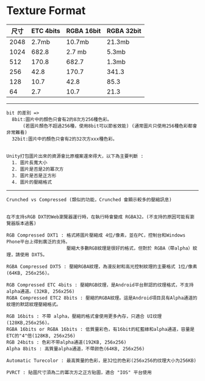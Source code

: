 
Texture Format
==============================

| 尺寸 | ETC 4bits | RGBA 16bit | RGBA 32bit |
| ------ | ------ | ------ | ------ | 
| 2048 | 2.7mb | 10.7mb | 21.3mb |
| 1024 | 682.8 | 2.7 mb | 5.3mb |
| 512 | 170.8 | 682.7 | 1.3mb |
| 256 | 42.8 | 170.7 | 341.3 |
| 128 | 10.7 | 42.8 | 85.3 |
| 64 | 2.7 | 10.7 | 21.3 |

***
```
bit 的差別 => 
  8bit:圖片中的顏色只會有2的8次方256種色彩。
      (若圖片顏色不超過256種，使用8bit可以節省效能) (通常圖片只使用256種色彩都會非常難看)
  32bit:圖片中的顏色只會有2的32次方xxx種色彩。


Unity打包圖片出來的資源會比原檔案還來得大，以下為主要判斷 : 
  1. 圖片長寬大小
  2. 圖片是否是2的冪次方
  3. 圖片是否是正方形
  4. 圖片的壓縮格式
```
***

```
Crunched vs Compressed (類似的功能，Crunched 會顯示較多的壓縮訊息)


在不支持sRGB DXT的Web瀏覽器運行時，在執行時會變成 RGBA32。(不支持的原因可能有瀏覽器版本過舊)

RGB Compressed DXT1 : 格式將圖片壓縮成 4位/像素，並在PC，控制台和Windows Phone平台上得到廣泛的支持。
                      壓縮大多數RGB紋理是很好的格式，但對於 RGBA（帶alpha）紋理，請使用 DXT5。
                     
RGBA Compressed DXT5 : 壓縮RGBA紋理，為漫反射和高光控制紋理的主要格式 1位/像素(64KB, 256x256)。

RGB Compressed ETC 4bits : 壓縮RGB纹理，是Android平台默認的纹理格式，不支持alpha通道。(32KB, 256x256)
RGBA Compressed ETC2 8bits : 壓縮的RGBA紋理。這是Android項目具有Alpha通道的紋理的默認紋理壓縮格式。

RGB 16bits : 不帶 alpha，壓縮的格式會使用更多內存，只適合 UI纹理(128KB,256x256)。
RGBA 16bits or RGBA 16bits : 低質量彩色，有16bit的紅藍綠和alpha通道，容量是ETC的"4"倍(128KB, 256x256)
RGB 24bits : 色彩不带alpha通道(192KB, 256x256)
Alpha 8bits : 高質量alpha通道，不帶颜色(64KB, 256x256)

Automatic Turecolor : 最高質量的色彩，是32位的色彩(256x256的纹理大小为256KB)

PVRCT : 貼圖尺寸須為二的冪次方之正方貼圖，適合 "IOS" 平台使用

```
